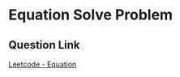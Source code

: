 # Equation Solve Problem

## Question Link

[Leetcode - Equation](<https://leetcode.com/discuss/interview-question/4157407/Samsung-RandD-(OnCampus)-2023-or-Easy-but-tricky>)

